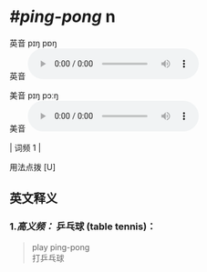 # ***\#ping-pong*** n
英音 pɪŋ pɒŋ  
英音
<audio src="./media/ping-pong-B.aac" controls="controls"></audio>

美音 pɪŋ pɔːŋ  
美音
<audio src="./media/ping-pong.aac" controls="controls"></audio>



| 词频 1 |  

用法点拨  [U]

英文释义
---
### 1.*高义频：* **乒乓球 (table tennis)：**  

 > play ping-pong   
 > 打乒乓球    


